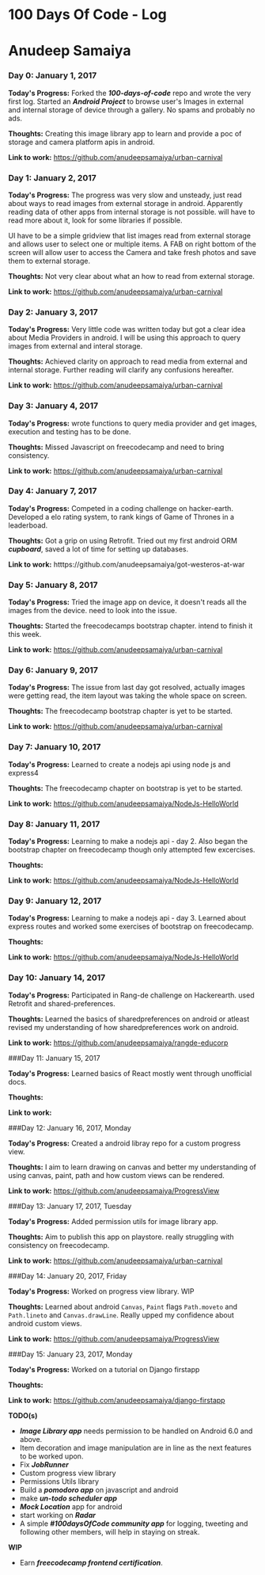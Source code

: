 # 100 Days Of Code - Log
# Anudeep Samaiya
<!-- 
### Day 0: February 30, 2017 (Example 1)
##### (delete me or comment me out)

**Today's Progress**: Fixed CSS, worked on canvas functionality for the app.

**Thoughts:** I really struggled with CSS, but, overall, I feel like I am slowly getting better at it. Canvas is still new for me, but I managed to figure out some basic functionality.

**Link to work:** [Calculator App](http://www.example.com)

### Day 0: February 30, 2017 (Example 2)
##### (delete me or comment me out)

**Today's Progress**: Fixed CSS, worked on canvas functionality for the app.

**Thoughts**: I really struggled with CSS, but, overall, I feel like I am slowly getting better at it. Canvas is still new for me, but I managed to figure out some basic functionality.

**Link(s) to work**: [Calculator App](http://www.example.com)


### Day 1: June 27, Monday

**Today's Progress**: I've gone through many exercises on FreeCodeCamp.

**Thoughts** I've recently started coding, and it's a great feeling when I finally solve an algorithm challenge after a lot of attempts and hours spent.

**Link(s) to work**
1. [Find the Longest Word in a String](https://www.freecodecamp.com/challenges/find-the-longest-word-in-a-string)
2. [Title Case a Sentence](https://www.freecodecamp.com/challenges/title-case-a-sentence)
 -->

### Day 0: January 1, 2017 

 **Today's Progress:** Forked the ***100-days-of-code*** repo and wrote the very first log. Started an ***Android Project*** to browse user's Images in external and internal storage of device through a gallery. No spams and probably no ads.

 **Thoughts:** Creating this image library app to learn and provide a poc of storage and camera platform apis in android.

 **Link to work:** https://github.com/anudeepsamaiya/urban-carnival

### Day 1: January 2, 2017 

 **Today's Progress:** The progress was very slow and unsteady,
 just read about ways to read images from external storage in android. Apparently reading data of other apps from internal storage is not possible. will have to read more about it, look for some libraries if possible.

 UI have to be a simple gridview that list images read from external storage and allows user to select one or multiple items. A FAB on right bottom of the screen will allow user to access the Camera and take fresh photos and save them to external storage. 

 **Thoughts:** Not very clear about what an how to read from external storage.  

 **Link to work:** https://github.com/anudeepsamaiya/urban-carnival

### Day 2: January 3, 2017

 **Today's Progress:** Very little code was written today but got a clear idea about Media Providers in android. I will be using this approach to query images from external and interal storage.

 **Thoughts:** Achieved clarity on approach to read media from external and internal storage. Further reading will clarify any confusions hereafter.

 **Link to work:** https://github.com/anudeepsamaiya/urban-carnival

### Day 3: January 4, 2017

 **Today's Progress:** wrote functions to query media provider and get images, execution and testing has to be done.

 **Thoughts:** Missed Javascript on freecodecamp and need to bring consistency.

 **Link to work:** https://github.com/anudeepsamaiya/urban-carnival

### Day 4: January 7, 2017
  
 **Today's Progress:** Competed in a coding challenge on hacker-earth. Developed a elo rating system, to rank kings of Game of Thrones in a leaderboad.

 **Thoughts:** Got a grip on using Retrofit. Tried out my first android ORM ***cupboard***, saved a lot of time for setting up databases.

 **Link to work:** htttps://github.com/anudeepsamaiya/got-westeros-at-war

### Day 5: January 8, 2017

 **Today's Progress:** Tried the image app on device, it doesn't reads all the images from the device. need to look into the issue.

 **Thoughts:** Started the freecodecamps bootstrap chapter. intend to finish it this week.

 **Link to work:** https://github.com/anudeepsamaiya/urban-carnival

### Day 6: January 9, 2017

 **Today's Progress:** The issue from last day got resolved, actually images were getting read, the item layout was taking the whole space on screen.

 **Thoughts:** The freecodecamp bootstrap chapter is yet to be started.

 **Link to work:** https://github.com/anudeepsamaiya/urban-carnival

### Day 7: January 10, 2017

 **Today's Progress:** Learned to create a nodejs api using node js and express4

 **Thoughts:** The freecodecamp chapter on bootstrap is yet to be started.

 **Link to work:** https://github.com/anudeepsamaiya/NodeJs-HelloWorld

### Day 8: January 11, 2017

 **Today's Progress:** Learning to make a nodejs api - day 2. Also began the bootstrap chapter on freecodecamp though only attempted few excercises.

 **Thoughts:**  

 **Link to work:** https://github.com/anudeepsamaiya/NodeJs-HelloWorld

### Day 9: January 12, 2017

 **Today's Progress:** Learning to make a nodejs api - day 3.
 Learned about express routes and worked some exercises of bootstrap on freecodecamp.

 **Thoughts:** 

 **Link to work:** https://github.com/anudeepsamaiya/NodeJs-HelloWorld

### Day 10: January 14, 2017

 **Today's Progress:** Participated in Rang-de challenge on Hackerearth. used Retrofit and shared-preferences.

 **Thoughts:** Learned the basics of sharedpreferences on android or atleast revised my understanding of how sharedpreferences work on android.

 **Link to work:** https://github.com/anudeepsamaiya/rangde-educorp

###Day 11: January 15, 2017

 **Today's Progress:** Learned basics of React mostly went through unofficial docs.

 **Thoughts:** 

 **Link to work:** 

###Day 12: January 16, 2017, Monday

 **Today's Progress:** Created a android libray repo for a custom progress view.

 **Thoughts:** I aim to learn drawing on canvas and better my understanding of using canvas, paint, path and how custom views can be rendered.

 **Link to work:** https://github.com/anudeepsamaiya/ProgressView

###Day 13: January 17, 2017, Tuesday

 **Today's Progress:** Added permission utils for image library app.

 **Thoughts:** Aim to publish this app on playstore. really struggling with consistency on freecodecamp.

 **Link to work:** https://github.com/anudeepsamaiya/urban-carnival

###Day 14: January 20, 2017, Friday

 **Today's Progress:** Worked on progress view library. WIP

 **Thoughts:** Learned about android `Canvas`, `Paint` flags `Path.moveto` and `Path.lineto` and `Canvas.drawLine`. Really upped my confidence about android custom views.  

 **Link to work:** https://github.com/anudeepsamaiya/ProgressView

###Day 15: January 23, 2017, Monday

 **Today's Progress:** Worked on a tutorial on Django firstapp

 **Thoughts:**   

 **Link to work:** https://github.com/anudeepsamaiya/django-firstapp


**TODO(s)**  
 * ***Image Library app*** needs permission to be handled on Android 6.0 and above. 
 * Item decoration and image manipulation are in line as the next features to be worked upon.
 * Fix ***JobRunner***
 * Custom progress view library
 * Permissions Utils library 
 * Build a ***pomodoro app*** on javascript and android
 * make ***un-todo scheduler app***
 * ***Mock Location*** app for android
 * start working on ***Radar***
 * A simple ***#100daysOfCode community app*** for logging, tweeting and following other members, will help in staying on streak.

**WIP**
 * Earn ***freecodecamp frontend certification***.